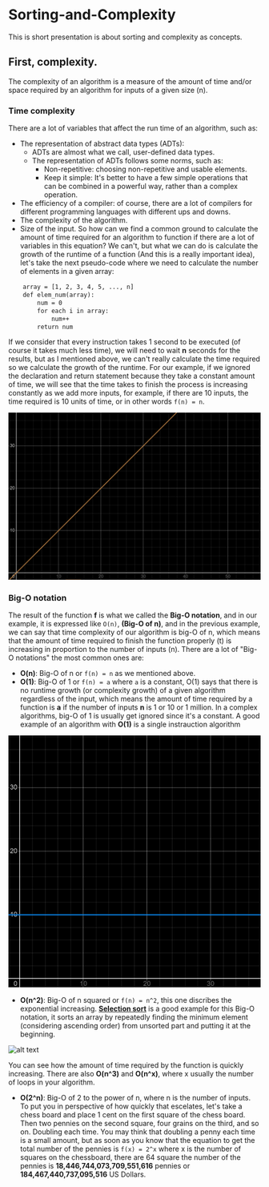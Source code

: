 # Sorting-and-Complexity
This is short presentation is about sorting and complexity as concepts.

## First, complexity.
The complexity of an algorithm is a measure of the amount of time and/or space required by an algorithm for inputs of a given size (n).
### Time complexity
There are a lot of variables that affect the run time of an algorithm, such as:
* The representation of abstract data types (ADTs):
    * ADTs are almost what we call, user-defined data types.
    * The representation of ADTs follows some norms, such as:
        - Non-repetitive: choosing non-repetitive and usable elements.
        - Keep it simple: It's better to have a few simple operations that can be combined in a powerful way, rather than a complex operation.
* The efficiency of a compiler: of course, there are a lot of compilers for different programming languages with different ups and downs.
* The complexity of the algorithm.
* Size of the input.
So how can we find a common ground to calculate the amount of time required for an algorithm to function if there are a lot of variables in this equation?
We can't, but what we can do is calculate the growth of the runtime of a function (And this is a really important idea), let's take the next pseudo-code where we need to calculate the number of elements in a given array:
```
    array = [1, 2, 3, 4, 5, ..., n]
    def elem_num(array):
        num = 0
        for each i in array:
            num++
        return num
```
If we consider that every instruction takes 1 second to be executed (of course it takes much less time), we will need to wait **n** seconds for the results, but as I mentioned above, we can't really calculate the time required so we calculate the growth of the runtime. For our example, if we ignored the declaration and return statement because they take a constant amount of time, we will see that the time takes to finish the process is increasing constantly as we add more inputs, for example, if there are 10 inputs, the time required is 10 units of time, or in other words ``f(n) = n``.

![alt text](https://github.com/MGS15/Sorting-and-Complexity/blob/main/imgs/constant-growth-01.png?raw=true)

### Big-O notation
The result of the function **f** is what we called the **Big-O notation**, and in our example, it is expressed like ``O(n)``, **(Big-O of n)**, and in the previous example, we can say that time complexity of our algorithm is  big-O of n, which means that the amount of time required to finish the function properly (t) is increasing in proportion to the number of inputs (n).
There are a lot of "Big-O notations" the most common ones are:
* **O(n)**: Big-O of n or ``f(n) = n`` as we mentioned above.
* **O(1)**: Big-O of 1 or ``f(n) = a`` where ``a`` is a constant, O(1) says that there is no runtime growth (or complexity growth) of a given algorithm regardless of the input, which means the amount of time required by a function is **a** if the number of inputs **n** is 1 or 10 or 1 million. In a complex algorithms, big-O of 1 is usually get ignored since it's a constant. A good example of an algorithm with **O(1)** is a single instrauction algorithm

![alt text](https://github.com/MGS15/Sorting-and-Complexity/blob/main/imgs/O(1).png?raw=true)

* **O(n^2)**: Big-O of n squared or ``f(n) = n^2``, this one discribes the exponential increasing. **[Selection sort](https://github.com/MGS15/Sorting-and-Complexity/blob/main/examples/selection-sort.c)** is a good example for this Big-O notation, it sorts an array by repeatedly finding the minimum element (considering ascending order) from unsorted part and putting it at the beginning.

![alt text](https://github.com/MGS15/Sorting-and-Complexity/blob/main/imgs/O(sqr(n)).png?raw=true)

You can see how the amount of time required by the function is quickly increasing. There are also **O(n^3)** and **O(n^x)**, where x usually the number of loops in your algorithm.

* **O(2^n)**: Big-O of 2 to the power of n, where n is the number of inputs. To put you in perspective of how quickly that escelates, let's take a chess board and place 1 cent on the first square of the chess board. Then two pennies on the second square, four grains on the third, and so on. Doubling each time. You may think that doubling a penny each time is a small amount, but as soon as you know that the equation to get the total number of the pennies is ``f(x) = 2^x`` where x is the number of squares on the chessboard, there are 64 square the number of the pennies is **18,446,744,073,709,551,616** pennies or **184,467,440,737,095,516** US Dollars.
